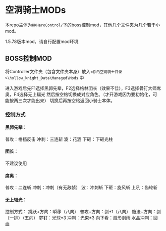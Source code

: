 # 空洞骑士MODs

本repo主体为`HKHeroControl/`下的boss控制mod，其他几个文件夹为几个若干小mod。

1.5.78版本mod，请自行配置mod环境

## BOSS控制MOD

将Controller文件夹（包含文件夹本身）放入`<你的空洞骑士目录>\hollow_knight_Data\Managed\Mods` 中

进入游戏后先F1选择黑卵先辈，F2选择格林团长（效果不佳），F3选择骨钉大师席奥，F4选择无上辐光
然后按空格切换成对应角色。（才开游戏因为要初始化，可能按两三次才能出来）
切换后再按空格返回小骑士本体。

### 控制方式

#### 黑卵先辈：

普攻：格挡反击
冲刺：三连斩
波：花洒
下砸：下砸光柱

#### 团长：

不建议使用

#### 席奥：

普攻：二连斩
冲刺：冲刺（有无敌帧）
波：冲刺斩
下砸：旋风斩
上吼：齿轮斩

#### 无上辐光：

控制方式：
跳跃+方向：瞬移（八向）
普攻+方向：剑\*1（八向）
施法+方向：剑（一排）（五向）
梦钉：光球\*3
冲刺：光束\*3
向下看：扇形剑雨
水晶冲刺：回血
